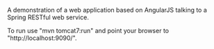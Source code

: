 A demonstration of a web application based on AngularJS talking to a Spring RESTful web service.

To run use "mvn tomcat7:run" and point your browser to "http://localhost:9090/".
